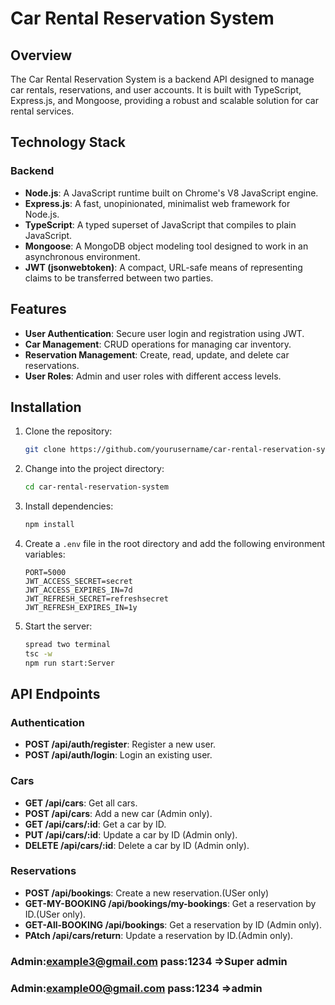 # Car Rental Reservation System

## Overview

The Car Rental Reservation System is a backend API designed to manage car rentals, reservations, and user accounts. It is built with TypeScript, Express.js, and Mongoose, providing a robust and scalable solution for car rental services.

## Technology Stack

### Backend
- **Node.js**: A JavaScript runtime built on Chrome's V8 JavaScript engine.
- **Express.js**: A fast, unopinionated, minimalist web framework for Node.js.
- **TypeScript**: A typed superset of JavaScript that compiles to plain JavaScript.
- **Mongoose**: A MongoDB object modeling tool designed to work in an asynchronous environment.
- **JWT (jsonwebtoken)**: A compact, URL-safe means of representing claims to be transferred between two parties.

## Features
- **User Authentication**: Secure user login and registration using JWT.
- **Car Management**: CRUD operations for managing car inventory.
- **Reservation Management**: Create, read, update, and delete car reservations.
- **User Roles**: Admin and user roles with different access levels.

## Installation

1. Clone the repository:
    ```bash
    git clone https://github.com/yourusername/car-rental-reservation-system.git
    ```

2. Change into the project directory:
    ```bash
    cd car-rental-reservation-system
    ```

3. Install dependencies:
    ```bash
    npm install
    ```

4. Create a `.env` file in the root directory and add the following environment variables:
    ```env
    PORT=5000
    JWT_ACCESS_SECRET=secret
    JWT_ACCESS_EXPIRES_IN=7d
    JWT_REFRESH_SECRET=refreshsecret
    JWT_REFRESH_EXPIRES_IN=1y
    ```

5. Start the server:
    ```bash
    spread two terminal
    tsc -w
    npm run start:Server
    ```

## API Endpoints

### Authentication
- **POST /api/auth/register**: Register a new user.
- **POST /api/auth/login**: Login an existing user.

### Cars
- **GET /api/cars**: Get all cars.
- **POST /api/cars**: Add a new car (Admin only).
- **GET /api/cars/:id**: Get a car by ID.
- **PUT /api/cars/:id**: Update a car by ID (Admin only).
- **DELETE /api/cars/:id**: Delete a car by ID (Admin only).

### Reservations
- **POST /api/bookings**: Create a new reservation.(USer only)
- **GET-MY-BOOKING /api/bookings/my-bookings**: Get a reservation by ID.(USer only).
- **GET-All-BOOKING /api/bookings**: Get a reservation by ID (Admin only).
- **PAtch /api/cars/return**: Update a reservation by ID.(Admin only).
### Admin:example3@gmail.com    pass:1234  =>Super admin
### Admin:example00@gmail.com    pass:1234  =>admin



